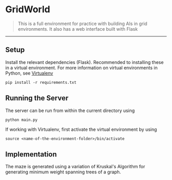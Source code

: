 # GridWorld
>This is a full environment for practice with building AIs in grid environments. It also has a web interface built with Flask

---

## Setup
Install the relevant dependencies (Flask). Recommended to installing these in a virtual environment. For more information on virtual environments in Python, see [Virtualenv](http://docs.python-guide.org/en/latest/dev/virtualenvs/)

    pip install -r requirements.txt

## Running the Server
The server can be run from within the current directory using

    python main.py

If working with Virtualenv, first activate the virtual environment by using

    source <name-of-the-environment-folder>/bin/activate


## Implementation
The maze is generated using a variation of Kruskal's Algorithm for generating minimum weight spanning trees of a graph.

